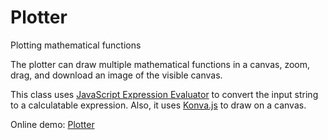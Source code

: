 # Plotter
Plotting mathematical functions

The plotter can draw multiple mathematical functions in a canvas, zoom, drag, and download an image of the visible canvas.

This class uses [JavaScript Expression Evaluator](https://github.com/silentmatt/expr-eval) to convert the input string to a calculatable expression.
Also, it uses [Konva.js](https://konvajs.github.io/) to draw on a canvas. 

Online demo: [Plotter](http://erfan.shamabadi.com/web-apps/plotter)
